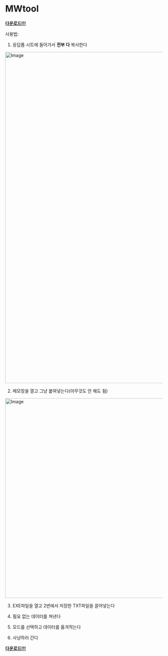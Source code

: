 # MWtool

**[다운로드!!!][다운링크]**

사용법:  

1. 응답폼 시트에 들어가서 **전부 다** 복사한다
<img width="1927" height="1055" alt="Image" src="https://github.com/user-attachments/assets/b08a79de-263b-4f90-9c1c-4c1cfae5ba6f" />

  
2. 메모장을 열고 그냥 붙여넣는다(아무것도 안 해도 됨)
<img width="1198" height="636" alt="Image" src="https://github.com/user-attachments/assets/e02d4f57-0878-43ed-b72e-591943b70e1c" />

  
3. EXE파일을 열고 2번에서 저장한 TXT파일을 끌어넣는다
 
4. 필요 없는 데이터를 쳐낸다
 
5. 모드를 선택하고 데이터를 옮겨적는다
6. 사냥하러 간다

**[다운로드!!!][다운링크]**

[다운링크]:https://github.com/irislarbel/MWtool/releases/download/v1.0.0/eksvndqkfkaghkdlxldzz.zip
